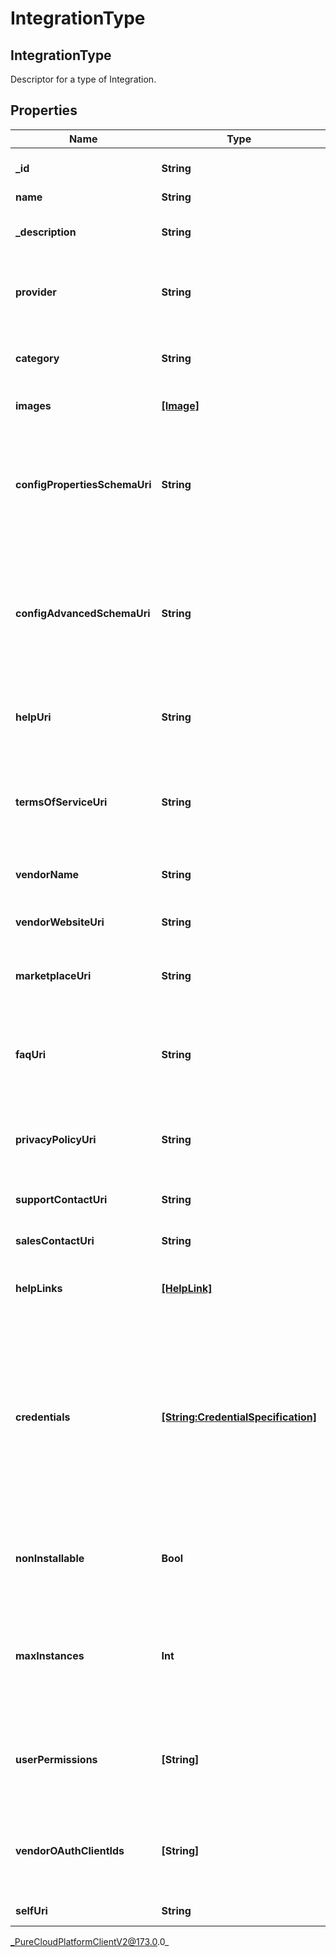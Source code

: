 # IntegrationType

## IntegrationType
Descriptor for a type of Integration.

## Properties

|Name | Type | Description | Notes|
|------------ | ------------- | ------------- | -------------|
| **_id** | **String** | The ID of the integration type. | |
| **name** | **String** |  | [optional] |
| **_description** | **String** | Description of the integration type. | [optional] |
| **provider** | **String** | PureCloud provider of the integration type. | [optional] |
| **category** | **String** | Category describing the integration type. | [optional] |
| **images** | [**[Image]**]([Image]) | Collection of logos. | [optional] |
| **configPropertiesSchemaUri** | **String** | URI of the schema describing the key-value properties needed to configure an integration of this type. | [optional] |
| **configAdvancedSchemaUri** | **String** | URI of the schema describing the advanced JSON document needed to configure an integration of this type. | [optional] |
| **helpUri** | **String** | URI of a page with more information about the integration type | [optional] |
| **termsOfServiceUri** | **String** | URI of a page with terms and conditions for the integration type | [optional] |
| **vendorName** | **String** | Name of the vendor of this integration type | [optional] |
| **vendorWebsiteUri** | **String** | URI of the vendor&#39;s website | [optional] |
| **marketplaceUri** | **String** | URI of the marketplace listing for this integration type | [optional] |
| **faqUri** | **String** | URI of frequently asked questions about the integration type | [optional] |
| **privacyPolicyUri** | **String** | URI of a privacy policy for users of the integration type | [optional] |
| **supportContactUri** | **String** | URI for vendor support | [optional] |
| **salesContactUri** | **String** | URI for vendor sales information | [optional] |
| **helpLinks** | [**[HelpLink]**]([HelpLink]) | List of links to additional help resources | [optional] |
| **credentials** | [**[String:CredentialSpecification]**](CredentialSpecification) | Map of credentials for integrations of this type. The key is the name of a credential that can be provided in the credentials property of the integration configuration. | [optional] |
| **nonInstallable** | **Bool** | Indicates if the integration type is installable or not. | [optional] |
| **maxInstances** | **Int** | The maximum number of integration instances allowable for this integration type | [optional] |
| **userPermissions** | **[String]** | List of permissions required to permit user access to the integration type. | [optional] |
| **vendorOAuthClientIds** | **[String]** | List of OAuth Client IDs that must be authorized when the integration is created. | [optional] |
| **selfUri** | **String** | The URI for this object | [optional] |



_PureCloudPlatformClientV2@173.0.0_
